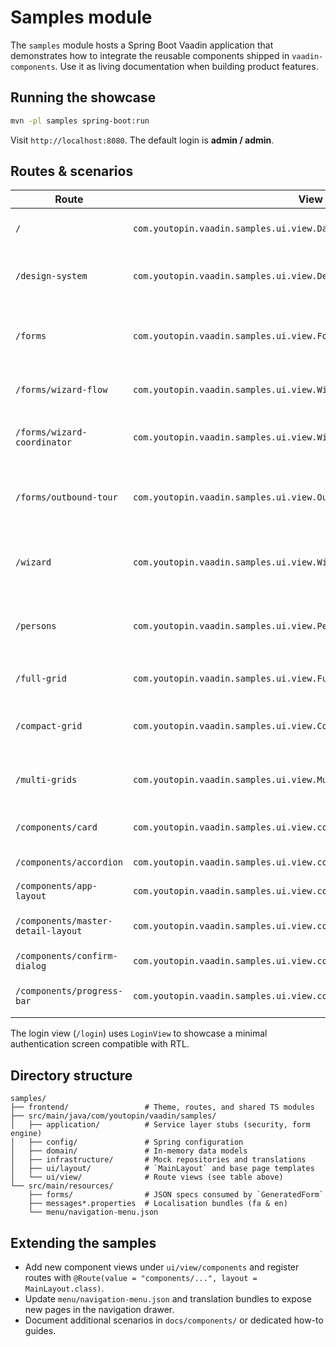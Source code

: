 # Samples module

The `samples` module hosts a Spring Boot Vaadin application that demonstrates
how to integrate the reusable components shipped in `vaadin-components`. Use it
as living documentation when building product features.

## Running the showcase
```bash
mvn -pl samples spring-boot:run
```
Visit `http://localhost:8080`. The default login is **admin / admin**.

## Routes & scenarios
| Route | View class | Highlights |
| --- | --- | --- |
| `/` | `com.youtopin.vaadin.samples.ui.view.DashboardView` | Landing page tiles showing how to compose app cards and notifications. |
| `/design-system` | `com.youtopin.vaadin.samples.ui.view.DesignSystemView` | Interactive controls for notifications, typography tokens, and design primitives. |
| `/forms` | `com.youtopin.vaadin.samples.ui.view.FormGenerationView` | Renders two `GeneratedForm` instances sourced from JSON specs, including Jalali pickers and the map location field. |
| `/forms/wizard-flow` | `com.youtopin.vaadin.samples.ui.view.WizardFormFlowView` | Session-backed project launch wizard powered by `WizardFormFlowCoordinator`. |
| `/forms/wizard-coordinator` | `com.youtopin.vaadin.samples.ui.view.WizardCoordinatorSampleView` | Workspace provisioning flow that generates an ID in the first step and summarises stored context. |
| `/forms/outbound-tour` | `com.youtopin.vaadin.samples.ui.view.OutboundTourWizardView` | Multi-step outbound tour wizard with draft persistence, option search, and repeatable itinerary sections. |
| `/wizard` | `com.youtopin.vaadin.samples.ui.view.WizardView` | Demonstrates `HorizontalWizard` interactions, clickable steps, and custom colouring. |
| `/persons` | `com.youtopin.vaadin.samples.ui.view.PersonTableView` | Full CRUD-style table built on `FilterablePaginatedGrid` with saved views and exports. |
| `/full-grid` | `com.youtopin.vaadin.samples.ui.view.FullGridView` | Full-height grid configuration verifying expand-to-fill layouts. |
| `/compact-grid` | `com.youtopin.vaadin.samples.ui.view.CompactGridView` | Grid constrained by min/max heights, illustrating internal scrolling. |
| `/multi-grids` | `com.youtopin.vaadin.samples.ui.view.MultipleGridsView` | Compares feature combinations and selection handling across grid instances. |
| `/components/card` | `com.youtopin.vaadin.samples.ui.view.components.CardSampleView` | App card compositions, responsive layouts, and action bars. |
| `/components/accordion` | `com.youtopin.vaadin.samples.ui.view.components.AccordionSampleView` | Accessible accordion layouts for settings panels. |
| `/components/app-layout` | `com.youtopin.vaadin.samples.ui.view.components.AppLayoutSampleView` | Header/drawer wiring with locale-aware navigation. |
| `/components/master-detail-layout` | `com.youtopin.vaadin.samples.ui.view.components.MasterDetailLayoutSampleView` | Split-view master/detail using Vaadin `AppLayout` patterns. |
| `/components/confirm-dialog` | `com.youtopin.vaadin.samples.ui.view.components.ConfirmDialogSampleView` | Confirm dialog flows with asynchronous operations. |
| `/components/progress-bar` | `com.youtopin.vaadin.samples.ui.view.components.ProgressBarSampleView` | Progress bar styling, indeterminate state, and success/warning colours. |

The login view (`/login`) uses `LoginView` to showcase a minimal authentication
screen compatible with RTL.

## Directory structure
```
samples/
├── frontend/                 # Theme, routes, and shared TS modules
├── src/main/java/com/youtopin/vaadin/samples/
│   ├── application/          # Service layer stubs (security, form engine)
│   ├── config/               # Spring configuration
│   ├── domain/               # In-memory data models
│   ├── infrastructure/       # Mock repositories and translations
│   ├── ui/layout/            # `MainLayout` and base page templates
│   └── ui/view/              # Route views (see table above)
└── src/main/resources/
    ├── forms/                # JSON specs consumed by `GeneratedForm`
    ├── messages*.properties  # Localisation bundles (fa & en)
    └── menu/navigation-menu.json
```

## Extending the samples
- Add new component views under `ui/view/components` and register routes with
  `@Route(value = "components/...", layout = MainLayout.class)`.
- Update `menu/navigation-menu.json` and translation bundles to expose new
  pages in the navigation drawer.
- Document additional scenarios in `docs/components/` or dedicated how-to
  guides.

